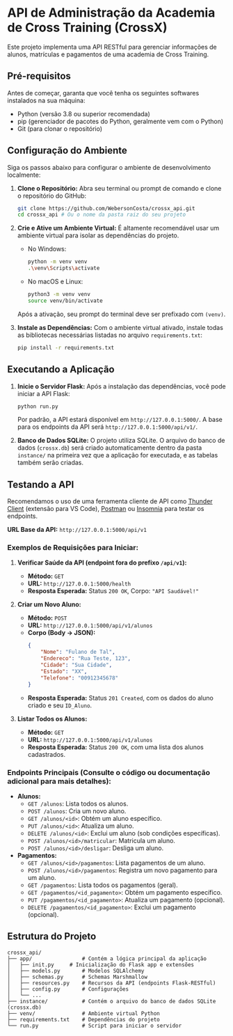 # API de Administração da Academia de Cross Training (CrossX)

Este projeto implementa uma API RESTful para gerenciar informações de alunos, matrículas e pagamentos de uma academia de Cross Training.

## Pré-requisitos

Antes de começar, garanta que você tenha os seguintes softwares instalados na sua máquina:

* Python (versão 3.8 ou superior recomendada)
* pip (gerenciador de pacotes do Python, geralmente vem com o Python)
* Git (para clonar o repositório)

## Configuração do Ambiente

Siga os passos abaixo para configurar o ambiente de desenvolvimento localmente:

1.  **Clone o Repositório:**
    Abra seu terminal ou prompt de comando e clone o repositório do GitHub:
    ```bash
    git clone https://github.com/WebersonCosta/crossx_api.git
    cd crossx_api # Ou o nome da pasta raiz do seu projeto
    ```

2.  **Crie e Ative um Ambiente Virtual:**
    É altamente recomendável usar um ambiente virtual para isolar as dependências do projeto.

    * No Windows:
        ```bash
        python -m venv venv
        .\venv\Scripts\activate
        ```
    * No macOS e Linux:
        ```bash
        python3 -m venv venv
        source venv/bin/activate
        ```
    Após a ativação, seu prompt do terminal deve ser prefixado com `(venv)`.

3.  **Instale as Dependências:**
    Com o ambiente virtual ativado, instale todas as bibliotecas necessárias listadas no arquivo `requirements.txt`:
    ```bash
    pip install -r requirements.txt
    ```

## Executando a Aplicação

1.  **Inicie o Servidor Flask:**
    Após a instalação das dependências, você pode iniciar a API Flask:
    ```bash
    python run.py
    ```
    Por padrão, a API estará disponível em `http://127.0.0.1:5000/`.
    A base para os endpoints da API será `http://127.0.0.1:5000/api/v1/`.

2.  **Banco de Dados SQLite:**
    O projeto utiliza SQLite. O arquivo do banco de dados (`crossx.db`) será criado automaticamente dentro da pasta `instance/` na primeira vez que a aplicação for executada, e as tabelas também serão criadas.

## Testando a API

Recomendamos o uso de uma ferramenta cliente de API como [Thunder Client](https://www.thunderclient.com/) (extensão para VS Code), [Postman](https://www.postman.com/) ou [Insomnia](https://insomnia.rest/) para testar os endpoints.

**URL Base da API:** `http://127.0.0.1:5000/api/v1`

### Exemplos de Requisições para Iniciar:

1.  **Verificar Saúde da API (endpoint fora do prefixo `/api/v1`):**
    * **Método:** `GET`
    * **URL:** `http://127.0.0.1:5000/health`
    * **Resposta Esperada:** Status `200 OK`, Corpo: `"API Saudável!"`

2.  **Criar um Novo Aluno:**
    * **Método:** `POST`
    * **URL:** `http://127.0.0.1:5000/api/v1/alunos`
    * **Corpo (Body -> JSON):**
        ```json
        {
            "Nome": "Fulano de Tal",
            "Endereco": "Rua Teste, 123",
            "Cidade": "Sua Cidade",
            "Estado": "XX",
            "Telefone": "00912345678"
        }
        ```
    * **Resposta Esperada:** Status `201 Created`, com os dados do aluno criado e seu `ID_Aluno`.

3.  **Listar Todos os Alunos:**
    * **Método:** `GET`
    * **URL:** `http://127.0.0.1:5000/api/v1/alunos`
    * **Resposta Esperada:** Status `200 OK`, com uma lista dos alunos cadastrados.

### Endpoints Principais (Consulte o código ou documentação adicional para mais detalhes):

* **Alunos:**
    * `GET /alunos`: Lista todos os alunos.
    * `POST /alunos`: Cria um novo aluno.
    * `GET /alunos/<id>`: Obtém um aluno específico.
    * `PUT /alunos/<id>`: Atualiza um aluno.
    * `DELETE /alunos/<id>`: Exclui um aluno (sob condições específicas).
    * `POST /alunos/<id>/matricular`: Matricula um aluno.
    * `POST /alunos/<id>/desligar`: Desliga um aluno.
* **Pagamentos:**
    * `GET /alunos/<id>/pagamentos`: Lista pagamentos de um aluno.
    * `POST /alunos/<id>/pagamentos`: Registra um novo pagamento para um aluno.
    * `GET /pagamentos`: Lista todos os pagamentos (geral).
    * `GET /pagamentos/<id_pagamento>`: Obtém um pagamento específico.
    * `PUT /pagamentos/<id_pagamento>`: Atualiza um pagamento (opcional).
    * `DELETE /pagamentos/<id_pagamento>`: Exclui um pagamento (opcional).

## Estrutura do Projeto

```
crossx_api/
├── app/                # Contém a lógica principal da aplicação
│   ├── init.py     # Inicialização do Flask app e extensões
│   ├── models.py       # Modelos SQLAlchemy
│   ├── schemas.py      # Schemas Marshmallow
│   ├── resources.py    # Recursos da API (endpoints Flask-RESTful)
│   ├── config.py       # Configurações
│   └── ...
├── instance/           # Contém o arquivo do banco de dados SQLite (crossx.db)
├── venv/               # Ambiente virtual Python
├── requirements.txt    # Dependências do projeto
└── run.py              # Script para iniciar o servidor
```

